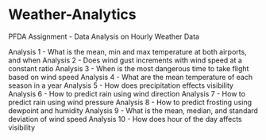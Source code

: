 # Weather-Analytics
PFDA Assignment - Data Analysis on Hourly Weather Data


Analysis 1 - What is the mean, min and max temperature at both airports, and when
Analysis 2 - Does wind gust increments with wind speed at a constant ratio
Analysis 3 - When is the most dangerous time to take flight based on wind speed
Analysis 4 - What are the mean temperature of each season in a year
Analysis 5 - How does precipitation effects visibility
Analysis 6 - How to predict rain using wind direction
Analysis 7 - How to predict rain using wind pressure
Analysis 8 - How to predict frosting using dewpoint and humidity
Analysis 9 - What is the mean, median, and standard deviation of wind speed
Analysis 10 - How does hour of the day affects visibility

